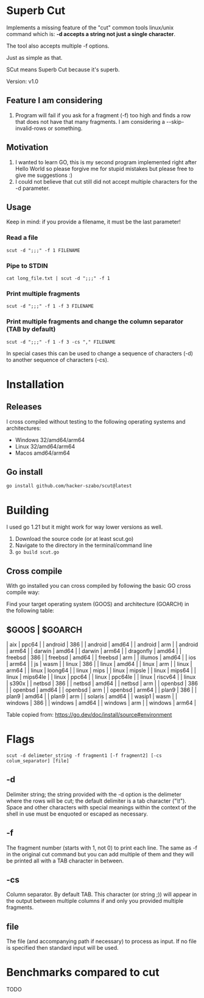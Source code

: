 # Superb Cut

Implements a missing feature of the "cut" common tools linux/unix command which is: **-d accepts a string not just a single character**.

The tool also accepts multiple -f options.

Just as simple as that.

SCut means Superb Cut because it's superb.

Version: v1.0

## Feature I am considering

1. Program will fail if you ask for a fragment (-f) too high and finds a row that does not have that many fragments. I am considering a --skip-invalid-rows or something.

## Motivation

1. I wanted to learn GO, this is my second program implemented right after Hello World so please forgive me for stupid mistakes but please free to give me suggestions :)
2. I could not believe that cut still did not accept multiple characters for the -d parameter.

## Usage

Keep in mind: if you provide a filename, it must be the last parameter!

### Read a file

```
scut -d ";;;" -f 1 FILENAME
```

### Pipe to STDIN

```
cat long_file.txt | scut -d ";;;" -f 1
```

### Print multiple fragments

```
scut -d ";;;" -f 1 -f 3 FILENAME
```

### Print multiple fragments and change the column separator (TAB by default)

```
scut -d ";;;" -f 1 -f 3 -cs "," FILENAME
```

In special cases this can be used to change a sequence of characters (-d) to another sequence of characters (-cs).

# Installation

## Releases

I cross compiled without testing to the following operating systems and architectures:

- Windows 32/amd64/arm64
- Linux 32/amd64/arm64
- Macos amd64/arm64

## Go install

```
go install github.com/hacker-szabo/scut@latest
```

# Building

I used go 1.21 but it might work for way lower versions as well.

1. Download the source code (or at least scut.go)
2. Navigate to the directory in the terminal/command line
3. `go build scut.go`

## Cross compile

With go installed you can cross compiled by following the basic GO cross compile way:

Find your target operating system (GOOS) and architecture (GOARCH) in the following table:

$GOOS | $GOARCH
----------------
| aix | ppc64 |
| android | 386 |
| android | amd64 |
| android | arm |
| android | arm64 |
| darwin | amd64 |
| darwin | arm64 |
| dragonfly | amd64 |
| freebsd | 386 |
| freebsd | amd64 |
| freebsd | arm |
| illumos | amd64 |
| ios | arm64 |
| js | wasm |
| linux | 386 |
| linux | amd64 |
| linux | arm |
| linux | arm64 |
| linux | loong64 |
| linux | mips |
| linux | mipsle |
| linux | mips64 |
| linux | mips64le |
| linux | ppc64 |
| linux | ppc64le |
| linux | riscv64 |
| linux | s390x |
| netbsd | 386 |
| netbsd | amd64 |
| netbsd | arm |
| openbsd | 386 |
| openbsd | amd64 |
| openbsd | arm |
| openbsd | arm64 |
| plan9 | 386 |
| plan9 | amd64 |
| plan9 | arm |
| solaris | amd64 |
| wasip1 | wasm |
| windows | 386 |
| windows | amd64 |
| windows | arm |
| windows | arm64 |

Table copied from: https://go.dev/doc/install/source#environment

# Flags

```
scut -d delimeter_string -f fragment1 [-f fragment2] [-cs colum_separator] [file]
```

## -d

Delimiter string; the string provided with the -d option is the delimeter where the rows will be cut; the default delimiter is a tab character ("\t"). Space and other characters with special meanings within the context of the shell in use must be enquoted or escaped as necessary.

## -f

The fragment number (starts with 1, not 0) to print each line.
The same as -f in the original cut command but you can add multiple of them and they will be
printed all with a TAB character in between.

## -cs
Column separator. By default TAB. This character (or string ;)) will appear in the output between multiple columns if and only you provided multiple fragments.

## file

The file (and accompanying path if necessary) to process as input. If no file is specified then standard input will be used.


# Benchmarks compared to cut

TODO